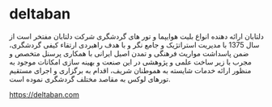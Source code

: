 # deltaban
دلتابان ارائه دهنده انواع بلیت هوایپما و تور های گردشگری 
شرکت دلتابان مفتخر است از سال 1375 با مدیریت استراتژیک و جامع نگر و با هدف راهبردی ارتقاء کیفی گردشگری، ضمن پاسداشت مواریث فرهنگی و تمدن اصیل ایرانی با همکاری پرسنل متخصص و مجرب با زیر ساخت علمی و پژوهشی در این صنعت و بهینه سازی امکانات موجود به منظور ارائه خدمات شایسته به هموطنان شریف، اقدام به برگزاری و اجرای مستقیم تورهای لوکس به مقاصد مختلف گردشگری نموده است.

https://deltaban.com
